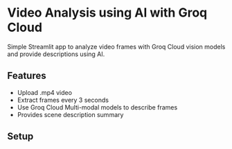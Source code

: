 # Video Analysis using AI with Groq Cloud

Simple Streamlit app to analyze video frames with Groq Cloud vision models and provide descriptions using AI.

## Features

- Upload .mp4 video
- Extract frames every 3 seconds
- Use Groq Cloud Multi-modal models to describe frames
- Provides scene description summary

## Setup

